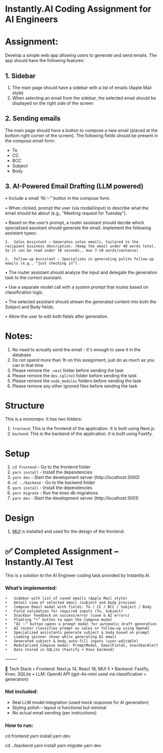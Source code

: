 # Instantly.AI Coding Assignment for AI Engineers

# Assignment:
Develop a simple web app allowing users to generate and send emails. The app should have the following features:  

## 1. Sidebar
1. The main page should have a sidebar with a list of emails (Apple Mail style)
2. When selecting an email from the sidebar, the selected email should be displayed on the right side of the screen

## 2. Sending emails
The main page should have a button to compose a new email (placed at the bottom right corner of the screen). The following fields should be present in the compose email form:
   * To
   * CC
   * BCC
   * Subject
   * Body

## 3. AI-Powered Email Drafting (LLM powered)

•	Include a small “AI ✨” button in the compose form.

•	When clicked, prompt the user (via modal/input) to describe what the email should be about (e.g., “Meeting request for Tuesday”).

•	Based on the user’s prompt, a router assistant should decide which specialized assistant should generate the email. Implement the following assistant types:

	1.	Sales Assistant – Generates sales emails, tailored to the recipient business description. (Keep the email under 40 words total. So it can be read under 10 seconds., max 7-10 words/sentence)
   
	2.	Follow-up Assistant – Specializes in generating polite follow-up emails (e.g., “just checking in”).

•	The router assistant should analyze the input and delegate the generation task to the correct assistant. 

•	Use a separate model call with a system prompt that routes based on classification logic.

•	The selected assistant should stream the generated content into both the Subject and Body fields.

•	Allow the user to edit both fields after generation.


# Notes:
1. No need to actually send the email - it's enough to save it in the database
2. Do not spend more than 1h on this assignment, just do as much as you can in that time
3. Please remove the `.next` folder before sending the task
4. Please remove the `dev.sqlite3` folder before sending the task
5. Please remove the `node_modules` folders before sending the task
6. Please remove any other ignored files before sending the task

# Structure
This is a monorepo. It has two folders:  
1. `frontend`: This is the frontend of the application. It is built using Next.js.  
2. `backend`: This is the backend of the application. It is built using Fastify.

# Setup
1. `cd frontend` - Go to the frontend folder
2. `yarn install` - Install the dependencies
3. `yarn dev` - Start the development server (http://localhost:3000)
4. `cd ../backend` - Go to the backend folder
5. `yarn install` - Install the dependencies
6. `yarn migrate` - Run the knex db migrations
7. `yarn dev` - Start the development server (http://localhost:3001)

# Design
1. [MUI](https://mui.com/) is installed and used for the design of the frontend.




# ✅ Completed Assignment – Instantly.AI Test

This is a solution to the AI Engineer coding task provided by Instantly.AI.


### What’s implemented:
	•	Sidebar with list of saved emails (Apple Mail style)
	•	Detail view of selected email (subject and body preview)
	•	Compose Email modal with fields: To / CC / BCC / Subject / Body
	•	Field validation for required inputs (To, Subject)
	•	Snackbar feedback on success/error (save & AI errors)
	•	Floating “+” button to open the Compose modal
	•	“AI ✨” button opens a prompt modal for automatic draft generation
	•	AI router classifies prompt as sales or follow-up using OpenAI
	•	Specialized assistants generate subject & body based on prompt
	•	Loading spinner shown while generating AI email
	•	Generated subject & body auto-fill inputs (user-editable)
	•	Modularized Compose modal: PromptModal, EmailFields, SnackbarAlert
	•	Data stored in SQLite (Fastify + Knex backend)

⸻

🧱 Tech Stack
	•	Frontend: Next.js 14, React 18, MUI 5
	•	Backend: Fastify, Knex, SQLite
	•	LLM: OpenAI API (gpt-4o-mini used via classification + generation)

### Not included:
- Real LLM model integration (used mock response for AI generation)
- Styling polish – layout is functional but minimal
- No actual email sending (per instructions)

### How to run:
cd frontend
yarn install
yarn dev

cd ../backend
yarn install
yarn migrate
yarn dev
